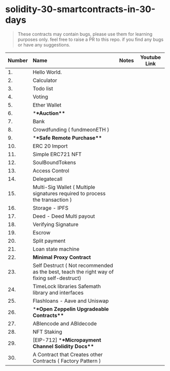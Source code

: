 # solidity-30-smartcontracts-in-30-days

> These contracts may contain bugs, please use them for learning purposes only.
> feel free to raise a PR to this repo. if you find any bugs or have any suggestions.

| Number | Name                                                                                      | Notes | Youtube Link |
| ------ | :---------------------------------------------------------------------------------------- | ----: | :----------: |
| 1.     | Hello World.                                                                              |       |              |
| 2.     | Calculator                                                                                |       |              |
| 3.     | Todo list                                                                                 |       |              |
| 4.     | Voting                                                                                    |       |              |
| 5.     | Ether Wallet                                                                              |       |              |
| 6.     | \***\*Auction\*\***                                                                       |       |              |
| 7.     | Bank                                                                                      |       |              |
| 8.     | Crowdfunding ( fundmeonETH )                                                              |       |              |
| 9.     | \***\*Safe Remote Purchase\*\***                                                          |       |              |
| 10.    | ERC 20 Import                                                                             |       |              |
| 11.    | Simple ERC721 NFT                                                                         |       |              |
| 12.    | SoulBoundTokens                                                                           |       |              |
| 13.    | Access Control                                                                            |       |              |
| 14.    | Delegatecall                                                                              |       |              |
| 15.    | Multi-Sig Wallet ( Multiple signatures required to process the transaction )              |       |              |
| 16.    | Storage - IPFS                                                                            |       |              |
| 17.    | Deed - Deed Multi payout                                                                  |       |              |
| 18.    | Verifying Signature                                                                       |       |              |
| 19.    | Escrow                                                                                    |       |              |
| 20.    | Split payment                                                                             |       |              |
| 21.    | Loan state machine                                                                        |       |              |
| 22.    | **Minimal Proxy Contract**                                                                |       |              |
| 23.    | Self Destruct ( Not recommended as the best, teach the right way of fixing self-destruct) |       |              |
| 24.    | TimeLock libraries Safemath library and interfaces                                        |       |              |
| 25.    | Flashloans - Aave and Uniswap                                                             |       |              |
| 26.    | \***\*Open Zeppelin Upgradeable Contracts\*\***                                           |       |              |
| 27.    | ABIencode and ABIdecode                                                                   |       |              |
| 28.    | NFT Staking                                                                               |       |              |
| 29.    | [EIP-712] \***\*Micropayment Channel Solidity Docs\*\***                                  |       |              |
| 30.    | A Contract that Creates other Contracts ( Factory Pattern )                               |       |              |

